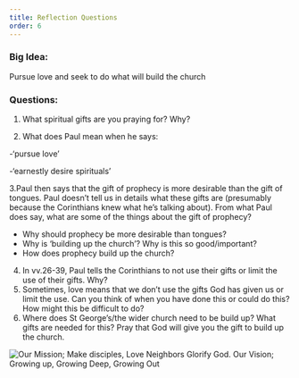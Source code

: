 ```yaml
---
title: Reflection Questions
order: 6
---
```


### Big Idea: 
Pursue love and seek to do what will build the church

### Questions:
1. What spiritual gifts are you praying for? Why? 

2. What does Paul mean when he says:

  -‘pursue love’

  -‘earnestly desire spirituals’ 

3.Paul then says that the gift of prophecy is more desirable than the gift of tongues. Paul doesn’t tell us in details what these gifts are (presumably because the Corinthians knew what he’s talking about). From what Paul does say, what are some of the things about the gift of prophecy? 
  - Why should prophecy be more desirable than tongues? 
  - Why is ‘building up the church’? Why is this so good/important? 
  - How does prophecy build up the church? 
4. In vv.26-39, Paul tells the Corinthians to not use their gifts or limit the use of their gifts. Why? 
5. Sometimes, love means that we don’t use the gifts God has given us or limit the use. Can you think of when you have done this or could do this? How might this be difficult to do?
6. Where does St George’s/the wider church need to be build up? What gifts are needed for this? Pray that God will give you the gift to build up the church.



![Our Mission; Make disciples, Love Neighbors Glorify God. Our Vision; Growing up, Growing Deep, Growing Out](https://raw.githubusercontent.com/stgeorgeshurstville/bulletin/main/images/upload.JPG)
